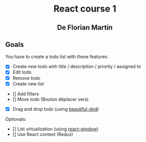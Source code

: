 <h1 align="center">React course 1</h1>
<h2 align="center">De Florian Martin</h2>

## Goals
You have to create a todo list with these features:
- [X] Create new todo with title / description / priority / assigned to
- [X] Edit todo
- [X] Remove todo
- [X] Create new list
- [] Add filters
- [] Move todo (Bouton déplacer vers)
- [X] Drag and drop todo (using [beautiful-dnd](https://github.com/atlassian/react-beautiful-dnd))

Optionals:
- [] List virtualization (using [react-window](https://github.com/bvaughn/react-window))
- [] Use React context (Redux)